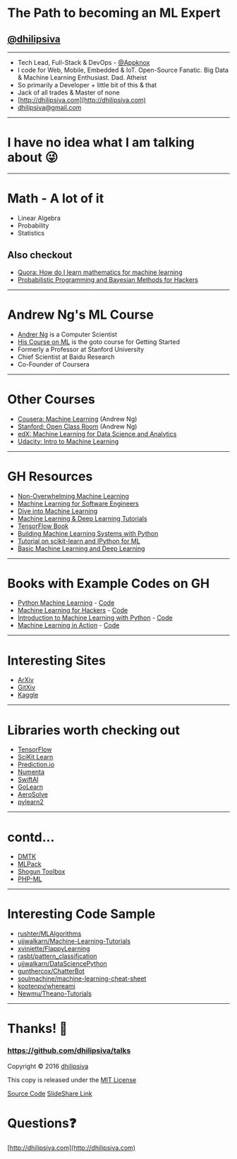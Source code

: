 <!--
$theme: gaia
template: invert
-->

# The Path to becoming an ML Expert

## [@dhilipsiva](https://twitter.com/dhilipsiva)

---

- Tech Lead, Full-Stack & DevOps -  [@Appknox](https://twitter.com/appknox)
- I code for Web, Mobile, Embedded & IoT. Open-Source Fanatic. Big Data & Machine Learning Enthusiast. Dad. Atheist
- So primarily a Developer + little bit of this & that
- Jack of all trades & Master of none
- [http://dhilipsiva.com](http://dhilipsiva.com)
- [dhilipsiva@gmail.com](mailto:dhilipsiva@gmail.com)

---

# I have no idea what I am talking about :stuck_out_tongue_winking_eye:

---

# Math - A lot of it

* Linear Algebra
* Probability
* Statistics

## Also checkout
* [Quora: How do I learn mathematics for machine learning](https://www.quora.com/How-do-I-learn-mathematics-for-machine-learning)
* [Probabilistic Programming and Bayesian Methods for Hackers](https://github.com/CamDavidsonPilon/Probabilistic-Programming-and-Bayesian-Methods-for-Hackers)

---

# Andrew Ng's ML Course

* [Andrer Ng](http://www.andrewng.org/) is a Computer Scientist
* [His Course on ML](https://www.coursera.org/learn/machine-learning) is the goto course for Getting Started
* Formerly a Professor at Stanford University
* Chief Scientist at Baidu Research
* Co-Founder of Coursera

---

# Other Courses

* [Cousera: Machine Learning](https://www.coursera.org/learn/machine-learning) (Andrew Ng)
* [Stanford: Open Class Room](http://openclassroom.stanford.edu/MainFolder/CoursePage.php?course=MachineLearning) (Andrew Ng)
* [edX: Machine Learning for Data Science and Analytics](https://www.edx.org/course/machine-learning-data-science-analytics-columbiax-ds102x-0)
* [Udacity: Intro to Machine Learning](https://www.udacity.com/course/intro-to-machine-learning--ud120)

---

# GH Resources

* [Non-Overwhelming Machine Learning](https://github.com/kendricktan/non-overwhelming-machine-learning)
* [Machine Learning for Software Engineers](https://github.com/ZuzooVn/machine-learning-for-software-engineers)
* [Dive into Machine Learning](https://github.com/hangtwenty/dive-into-machine-learning)
* [Machine Learning & Deep Learning Tutorials](https://github.com/ujjwalkarn/Machine-Learning-Tutorials)
* [TensorFlow Book](https://github.com/BinRoot/TensorFlow-Book)
* [Building Machine Learning Systems with Python](https://github.com/luispedro/BuildingMachineLearningSystemsWithPython)
* [Tutorial on scikit-learn and IPython for ML](https://github.com/ogrisel/parallel_ml_tutorial)
* [Basic Machine Learning and Deep Learning](https://github.com/wepe/MachineLearning)


---

# Books with Example Codes on GH

* [Python Machine Learning](https://www.packtpub.com/big-data-and-business-intelligence/python-machine-learning) - [Code](https://github.com/rasbt/python-machine-learning-book)
* [Machine Learning for Hackers](http://shop.oreilly.com/product/0636920018483.do) - [Code](https://github.com/johnmyleswhite/ML_for_Hackers)
* [Introduction to Machine Learning with Python](http://shop.oreilly.com/product/0636920030515.do) - [Code](https://github.com/amueller/introduction_to_ml_with_python)
* [Machine Learning in Action](https://www.manning.com/books/machine-learning-in-action) - [Code](https://github.com/pbharrin/machinelearninginaction)

---

# Interesting Sites
* [ArXiv](https://arxiv.org/)
* [GitXiv](http://www.gitxiv.com/)
* [Kaggle](https://www.kaggle.com/)

---

# Libraries worth checking out

* [TensorFlow](https://github.com/tensorflow/tensorflow)
* [SciKit Learn](https://github.com/scikit-learn/scikit-learn)
* [Prediction.io](https://github.com/apache/incubator-predictionio)
* [Numenta](https://github.com/numenta/nupic)
* [SwiftAI](https://github.com/collinhundley/Swift-AI)
* [GoLearn](https://github.com/sjwhitworth/golearn)
* [AeroSolve](https://github.com/airbnb/aerosolve)
* [pylearn2](https://github.com/lisa-lab/pylearn2)

---

# contd...

* [DMTK](https://github.com/Microsoft/DMTK)
* [MLPack](https://github.com/mlpack/mlpack)
* [Shogun Toolbox](https://github.com/shogun-toolbox/shogun)
* [PHP-ML](https://github.com/php-ai/php-ml)

---

# Interesting Code Sample

* [rushter/MLAlgorithms](https://github.com/rushter/MLAlgorithms)
* [ujjwalkarn/Machine-Learning-Tutorials](https://github.com/ujjwalkarn/Machine-Learning-Tutorials)
* [xviniette/FlappyLearning](https://github.com/xviniette/FlappyLearning)
* [rasbt/pattern_classification](https://github.com/rasbt/pattern_classification)
* [ujjwalkarn/DataSciencePython](https://github.com/ujjwalkarn/DataSciencePython)
* [gunthercox/ChatterBot](https://github.com/gunthercox/ChatterBot)
* [soulmachine/machine-learning-cheat-sheet](https://github.com/soulmachine/machine-learning-cheat-sheet)
* [kootenpv/whereami](https://github.com/kootenpv/whereami)
* [Newmu/Theano-Tutorials](https://github.com/Newmu/Theano-Tutorials)

---

# Thanks! :pray:

### https://github.com/dhilipsiva/talks

Copyright &copy; 2016 [dhilipsiva](https://github.com/dhilipsiva)

This copy is released under the [MIT License](https://github.com/dhilipsiva/talks/blob/master/LICENSE)

[Source Code](https://github.com/dhilipsiva/talks/blob/master/2017-01-07-<BangML>-<Meetup-1>-<The-Path-To-Becoming-An-ML-Expert>.md)
[SlideShare Link](http://www.slideshare.net/dhilipsiva/bangml-meetup-1-the-path-to-becoming-an-machine-learning-expert)

# Questions:question:
[http://dhilipsiva.com](http://dhilipsiva.com)
